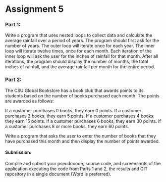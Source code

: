 # Assignment 5

### Part 1:
Write a program that uses nested loops to collect data and calculate the average rainfall over a period of years. The program should first ask for the number of years. The outer loop will iterate once for each year. The inner loop will iterate twelve times, once for each month. Each iteration of the inner loop will ask the user for the inches of rainfall for that month. After all iterations, the program should display the number of months, the total inches of rainfall, and the average rainfall per month for the entire period.

### Part 2:
The CSU Global Bookstore has a book club that awards points to its students based on the number of books purchased each month. The points are awarded as follows:

If a customer purchases 0 books, they earn 0 points.
If a customer purchases 2 books, they earn 5 points.
If a customer purchases 4 books, they earn 15 points.
If a customer purchases 6 books, they earn 30 points.
If a customer purchases 8 or more books, they earn 60 points.

Write a program that asks the user to enter the number of books that they have purchased this month and then display the number of points awarded.

#### Submission:
Compile and submit your pseudocode, source code, and screenshots of the application executing the code from Parts 1 and 2, the results and GIT repository in a single document (Word is preferred).